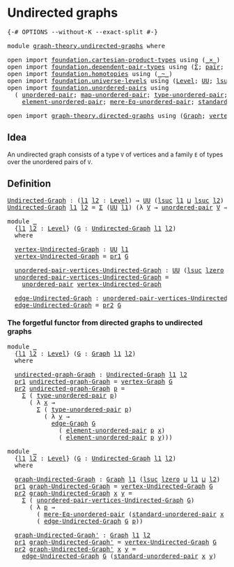 # Undirected graphs

<pre class="Agda"><a id="30" class="Symbol">{-#</a> <a id="34" class="Keyword">OPTIONS</a> <a id="42" class="Pragma">--without-K</a> <a id="54" class="Pragma">--exact-split</a> <a id="68" class="Symbol">#-}</a>

<a id="73" class="Keyword">module</a> <a id="80" href="graph-theory.undirected-graphs.html" class="Module">graph-theory.undirected-graphs</a> <a id="111" class="Keyword">where</a>

<a id="118" class="Keyword">open</a> <a id="123" class="Keyword">import</a> <a id="130" href="foundation.cartesian-product-types.html" class="Module">foundation.cartesian-product-types</a> <a id="165" class="Keyword">using</a> <a id="171" class="Symbol">(</a><a id="172" href="foundation-core.cartesian-product-types.html#577" class="Function Operator">_×_</a><a id="175" class="Symbol">)</a>
<a id="177" class="Keyword">open</a> <a id="182" class="Keyword">import</a> <a id="189" href="foundation.dependent-pair-types.html" class="Module">foundation.dependent-pair-types</a> <a id="221" class="Keyword">using</a> <a id="227" class="Symbol">(</a><a id="228" href="foundation-core.dependent-pair-types.html#502" class="Record">Σ</a><a id="229" class="Symbol">;</a> <a id="231" href="foundation-core.dependent-pair-types.html#575" class="InductiveConstructor">pair</a><a id="235" class="Symbol">;</a> <a id="237" href="foundation-core.dependent-pair-types.html#592" class="Field">pr1</a><a id="240" class="Symbol">;</a> <a id="242" href="foundation-core.dependent-pair-types.html#604" class="Field">pr2</a><a id="245" class="Symbol">)</a>
<a id="247" class="Keyword">open</a> <a id="252" class="Keyword">import</a> <a id="259" href="foundation.homotopies.html" class="Module">foundation.homotopies</a> <a id="281" class="Keyword">using</a> <a id="287" class="Symbol">(</a><a id="288" href="foundation-core.homotopies.html#545" class="Function Operator">_~_</a><a id="291" class="Symbol">)</a>
<a id="293" class="Keyword">open</a> <a id="298" class="Keyword">import</a> <a id="305" href="foundation.universe-levels.html" class="Module">foundation.universe-levels</a> <a id="332" class="Keyword">using</a> <a id="338" class="Symbol">(</a><a id="339" href="Agda.Primitive.html#597" class="Postulate">Level</a><a id="344" class="Symbol">;</a> <a id="346" href="foundation-core.universe-levels.html#222" class="Primitive">UU</a><a id="348" class="Symbol">;</a> <a id="350" href="Agda.Primitive.html#780" class="Primitive">lsuc</a><a id="354" class="Symbol">;</a> <a id="356" href="Agda.Primitive.html#810" class="Primitive Operator">_⊔_</a><a id="359" class="Symbol">;</a> <a id="361" href="Agda.Primitive.html#764" class="Primitive">lzero</a><a id="366" class="Symbol">)</a>
<a id="368" class="Keyword">open</a> <a id="373" class="Keyword">import</a> <a id="380" href="foundation.unordered-pairs.html" class="Module">foundation.unordered-pairs</a> <a id="407" class="Keyword">using</a>
  <a id="415" class="Symbol">(</a> <a id="417" href="foundation.unordered-pairs.html#2381" class="Function">unordered-pair</a><a id="431" class="Symbol">;</a> <a id="433" href="foundation.unordered-pairs.html#7759" class="Function">map-unordered-pair</a><a id="451" class="Symbol">;</a> <a id="453" href="foundation.unordered-pairs.html#2756" class="Function">type-unordered-pair</a><a id="472" class="Symbol">;</a>
    <a id="478" href="foundation.unordered-pairs.html#3477" class="Function">element-unordered-pair</a><a id="500" class="Symbol">;</a> <a id="502" href="foundation.unordered-pairs.html#6746" class="Function">mere-Eq-unordered-pair</a><a id="524" class="Symbol">;</a> <a id="526" href="foundation.unordered-pairs.html#4421" class="Function">standard-unordered-pair</a><a id="549" class="Symbol">)</a>

<a id="552" class="Keyword">open</a> <a id="557" class="Keyword">import</a> <a id="564" href="graph-theory.directed-graphs.html" class="Module">graph-theory.directed-graphs</a> <a id="593" class="Keyword">using</a> <a id="599" class="Symbol">(</a><a id="600" href="graph-theory.directed-graphs.html#483" class="Function">Graph</a><a id="605" class="Symbol">;</a> <a id="607" href="graph-theory.directed-graphs.html#635" class="Function">vertex-Graph</a><a id="619" class="Symbol">;</a> <a id="621" href="graph-theory.directed-graphs.html#682" class="Function">edge-Graph</a><a id="631" class="Symbol">)</a>
</pre>
## Idea

An undirected graph consists of a type `V` of vertices and a family `E` of types over the unordered pairs of `V`.

## Definition

<pre class="Agda"><a id="Undirected-Graph"></a><a id="785" href="graph-theory.undirected-graphs.html#785" class="Function">Undirected-Graph</a> <a id="802" class="Symbol">:</a> <a id="804" class="Symbol">(</a><a id="805" href="graph-theory.undirected-graphs.html#805" class="Bound">l1</a> <a id="808" href="graph-theory.undirected-graphs.html#808" class="Bound">l2</a> <a id="811" class="Symbol">:</a> <a id="813" href="Agda.Primitive.html#597" class="Postulate">Level</a><a id="818" class="Symbol">)</a> <a id="820" class="Symbol">→</a> <a id="822" href="foundation-core.universe-levels.html#222" class="Primitive">UU</a> <a id="825" class="Symbol">(</a><a id="826" href="Agda.Primitive.html#780" class="Primitive">lsuc</a> <a id="831" href="graph-theory.undirected-graphs.html#805" class="Bound">l1</a> <a id="834" href="Agda.Primitive.html#810" class="Primitive Operator">⊔</a> <a id="836" href="Agda.Primitive.html#780" class="Primitive">lsuc</a> <a id="841" href="graph-theory.undirected-graphs.html#808" class="Bound">l2</a><a id="843" class="Symbol">)</a>
<a id="845" href="graph-theory.undirected-graphs.html#785" class="Function">Undirected-Graph</a> <a id="862" href="graph-theory.undirected-graphs.html#862" class="Bound">l1</a> <a id="865" href="graph-theory.undirected-graphs.html#865" class="Bound">l2</a> <a id="868" class="Symbol">=</a> <a id="870" href="foundation-core.dependent-pair-types.html#502" class="Record">Σ</a> <a id="872" class="Symbol">(</a><a id="873" href="foundation-core.universe-levels.html#222" class="Primitive">UU</a> <a id="876" href="graph-theory.undirected-graphs.html#862" class="Bound">l1</a><a id="878" class="Symbol">)</a> <a id="880" class="Symbol">(λ</a> <a id="883" href="graph-theory.undirected-graphs.html#883" class="Bound">V</a> <a id="885" class="Symbol">→</a> <a id="887" href="foundation.unordered-pairs.html#2381" class="Function">unordered-pair</a> <a id="902" href="graph-theory.undirected-graphs.html#883" class="Bound">V</a> <a id="904" class="Symbol">→</a> <a id="906" href="foundation-core.universe-levels.html#222" class="Primitive">UU</a> <a id="909" href="graph-theory.undirected-graphs.html#865" class="Bound">l2</a><a id="911" class="Symbol">)</a>

<a id="914" class="Keyword">module</a> <a id="921" href="graph-theory.undirected-graphs.html#921" class="Module">_</a>
  <a id="925" class="Symbol">{</a><a id="926" href="graph-theory.undirected-graphs.html#926" class="Bound">l1</a> <a id="929" href="graph-theory.undirected-graphs.html#929" class="Bound">l2</a> <a id="932" class="Symbol">:</a> <a id="934" href="Agda.Primitive.html#597" class="Postulate">Level</a><a id="939" class="Symbol">}</a> <a id="941" class="Symbol">(</a><a id="942" href="graph-theory.undirected-graphs.html#942" class="Bound">G</a> <a id="944" class="Symbol">:</a> <a id="946" href="graph-theory.undirected-graphs.html#785" class="Function">Undirected-Graph</a> <a id="963" href="graph-theory.undirected-graphs.html#926" class="Bound">l1</a> <a id="966" href="graph-theory.undirected-graphs.html#929" class="Bound">l2</a><a id="968" class="Symbol">)</a>
  <a id="972" class="Keyword">where</a>

  <a id="981" href="graph-theory.undirected-graphs.html#981" class="Function">vertex-Undirected-Graph</a> <a id="1005" class="Symbol">:</a> <a id="1007" href="foundation-core.universe-levels.html#222" class="Primitive">UU</a> <a id="1010" href="graph-theory.undirected-graphs.html#926" class="Bound">l1</a>
  <a id="1015" href="graph-theory.undirected-graphs.html#981" class="Function">vertex-Undirected-Graph</a> <a id="1039" class="Symbol">=</a> <a id="1041" href="foundation-core.dependent-pair-types.html#592" class="Field">pr1</a> <a id="1045" href="graph-theory.undirected-graphs.html#942" class="Bound">G</a>

  <a id="1050" href="graph-theory.undirected-graphs.html#1050" class="Function">unordered-pair-vertices-Undirected-Graph</a> <a id="1091" class="Symbol">:</a> <a id="1093" href="foundation-core.universe-levels.html#222" class="Primitive">UU</a> <a id="1096" class="Symbol">(</a><a id="1097" href="Agda.Primitive.html#780" class="Primitive">lsuc</a> <a id="1102" href="Agda.Primitive.html#764" class="Primitive">lzero</a> <a id="1108" href="Agda.Primitive.html#810" class="Primitive Operator">⊔</a> <a id="1110" href="graph-theory.undirected-graphs.html#926" class="Bound">l1</a><a id="1112" class="Symbol">)</a>
  <a id="1116" href="graph-theory.undirected-graphs.html#1050" class="Function">unordered-pair-vertices-Undirected-Graph</a> <a id="1157" class="Symbol">=</a>
    <a id="1163" href="foundation.unordered-pairs.html#2381" class="Function">unordered-pair</a> <a id="1178" href="graph-theory.undirected-graphs.html#981" class="Function">vertex-Undirected-Graph</a>

  <a id="1205" href="graph-theory.undirected-graphs.html#1205" class="Function">edge-Undirected-Graph</a> <a id="1227" class="Symbol">:</a> <a id="1229" href="graph-theory.undirected-graphs.html#1050" class="Function">unordered-pair-vertices-Undirected-Graph</a> <a id="1270" class="Symbol">→</a> <a id="1272" href="foundation-core.universe-levels.html#222" class="Primitive">UU</a> <a id="1275" href="graph-theory.undirected-graphs.html#929" class="Bound">l2</a>
  <a id="1280" href="graph-theory.undirected-graphs.html#1205" class="Function">edge-Undirected-Graph</a> <a id="1302" class="Symbol">=</a> <a id="1304" href="foundation-core.dependent-pair-types.html#604" class="Field">pr2</a> <a id="1308" href="graph-theory.undirected-graphs.html#942" class="Bound">G</a>
</pre>
### The forgetful functor from directed graphs to undirected graphs

<pre class="Agda"><a id="1392" class="Keyword">module</a> <a id="1399" href="graph-theory.undirected-graphs.html#1399" class="Module">_</a>
  <a id="1403" class="Symbol">{</a><a id="1404" href="graph-theory.undirected-graphs.html#1404" class="Bound">l1</a> <a id="1407" href="graph-theory.undirected-graphs.html#1407" class="Bound">l2</a> <a id="1410" class="Symbol">:</a> <a id="1412" href="Agda.Primitive.html#597" class="Postulate">Level</a><a id="1417" class="Symbol">}</a> <a id="1419" class="Symbol">(</a><a id="1420" href="graph-theory.undirected-graphs.html#1420" class="Bound">G</a> <a id="1422" class="Symbol">:</a> <a id="1424" href="graph-theory.directed-graphs.html#483" class="Function">Graph</a> <a id="1430" href="graph-theory.undirected-graphs.html#1404" class="Bound">l1</a> <a id="1433" href="graph-theory.undirected-graphs.html#1407" class="Bound">l2</a><a id="1435" class="Symbol">)</a>
  <a id="1439" class="Keyword">where</a>

  <a id="1448" href="graph-theory.undirected-graphs.html#1448" class="Function">undirected-graph-Graph</a> <a id="1471" class="Symbol">:</a> <a id="1473" href="graph-theory.undirected-graphs.html#785" class="Function">Undirected-Graph</a> <a id="1490" href="graph-theory.undirected-graphs.html#1404" class="Bound">l1</a> <a id="1493" href="graph-theory.undirected-graphs.html#1407" class="Bound">l2</a>
  <a id="1498" href="foundation-core.dependent-pair-types.html#592" class="Field">pr1</a> <a id="1502" href="graph-theory.undirected-graphs.html#1448" class="Function">undirected-graph-Graph</a> <a id="1525" class="Symbol">=</a> <a id="1527" href="graph-theory.directed-graphs.html#635" class="Function">vertex-Graph</a> <a id="1540" href="graph-theory.undirected-graphs.html#1420" class="Bound">G</a>
  <a id="1544" href="foundation-core.dependent-pair-types.html#604" class="Field">pr2</a> <a id="1548" href="graph-theory.undirected-graphs.html#1448" class="Function">undirected-graph-Graph</a> <a id="1571" href="graph-theory.undirected-graphs.html#1571" class="Bound">p</a> <a id="1573" class="Symbol">=</a>
    <a id="1579" href="foundation-core.dependent-pair-types.html#502" class="Record">Σ</a> <a id="1581" class="Symbol">(</a> <a id="1583" href="foundation.unordered-pairs.html#2756" class="Function">type-unordered-pair</a> <a id="1603" href="graph-theory.undirected-graphs.html#1571" class="Bound">p</a><a id="1604" class="Symbol">)</a>
      <a id="1612" class="Symbol">(</a> <a id="1614" class="Symbol">λ</a> <a id="1616" href="graph-theory.undirected-graphs.html#1616" class="Bound">x</a> <a id="1618" class="Symbol">→</a>
        <a id="1628" href="foundation-core.dependent-pair-types.html#502" class="Record">Σ</a> <a id="1630" class="Symbol">(</a> <a id="1632" href="foundation.unordered-pairs.html#2756" class="Function">type-unordered-pair</a> <a id="1652" href="graph-theory.undirected-graphs.html#1571" class="Bound">p</a><a id="1653" class="Symbol">)</a>
          <a id="1665" class="Symbol">(</a> <a id="1667" class="Symbol">λ</a> <a id="1669" href="graph-theory.undirected-graphs.html#1669" class="Bound">y</a> <a id="1671" class="Symbol">→</a>
            <a id="1685" href="graph-theory.directed-graphs.html#682" class="Function">edge-Graph</a> <a id="1696" href="graph-theory.undirected-graphs.html#1420" class="Bound">G</a>
              <a id="1712" class="Symbol">(</a> <a id="1714" href="foundation.unordered-pairs.html#3477" class="Function">element-unordered-pair</a> <a id="1737" href="graph-theory.undirected-graphs.html#1571" class="Bound">p</a> <a id="1739" href="graph-theory.undirected-graphs.html#1616" class="Bound">x</a><a id="1740" class="Symbol">)</a>
              <a id="1756" class="Symbol">(</a> <a id="1758" href="foundation.unordered-pairs.html#3477" class="Function">element-unordered-pair</a> <a id="1781" href="graph-theory.undirected-graphs.html#1571" class="Bound">p</a> <a id="1783" href="graph-theory.undirected-graphs.html#1669" class="Bound">y</a><a id="1784" class="Symbol">)))</a>

<a id="1789" class="Keyword">module</a> <a id="1796" href="graph-theory.undirected-graphs.html#1796" class="Module">_</a>
  <a id="1800" class="Symbol">{</a><a id="1801" href="graph-theory.undirected-graphs.html#1801" class="Bound">l1</a> <a id="1804" href="graph-theory.undirected-graphs.html#1804" class="Bound">l2</a> <a id="1807" class="Symbol">:</a> <a id="1809" href="Agda.Primitive.html#597" class="Postulate">Level</a><a id="1814" class="Symbol">}</a> <a id="1816" class="Symbol">(</a><a id="1817" href="graph-theory.undirected-graphs.html#1817" class="Bound">G</a> <a id="1819" class="Symbol">:</a> <a id="1821" href="graph-theory.undirected-graphs.html#785" class="Function">Undirected-Graph</a> <a id="1838" href="graph-theory.undirected-graphs.html#1801" class="Bound">l1</a> <a id="1841" href="graph-theory.undirected-graphs.html#1804" class="Bound">l2</a><a id="1843" class="Symbol">)</a>
  <a id="1847" class="Keyword">where</a>

  <a id="1856" href="graph-theory.undirected-graphs.html#1856" class="Function">graph-Undirected-Graph</a> <a id="1879" class="Symbol">:</a> <a id="1881" href="graph-theory.directed-graphs.html#483" class="Function">Graph</a> <a id="1887" href="graph-theory.undirected-graphs.html#1801" class="Bound">l1</a> <a id="1890" class="Symbol">(</a><a id="1891" href="Agda.Primitive.html#780" class="Primitive">lsuc</a> <a id="1896" href="Agda.Primitive.html#764" class="Primitive">lzero</a> <a id="1902" href="Agda.Primitive.html#810" class="Primitive Operator">⊔</a> <a id="1904" href="graph-theory.undirected-graphs.html#1801" class="Bound">l1</a> <a id="1907" href="Agda.Primitive.html#810" class="Primitive Operator">⊔</a> <a id="1909" href="graph-theory.undirected-graphs.html#1804" class="Bound">l2</a><a id="1911" class="Symbol">)</a>
  <a id="1915" href="foundation-core.dependent-pair-types.html#592" class="Field">pr1</a> <a id="1919" href="graph-theory.undirected-graphs.html#1856" class="Function">graph-Undirected-Graph</a> <a id="1942" class="Symbol">=</a> <a id="1944" href="graph-theory.undirected-graphs.html#981" class="Function">vertex-Undirected-Graph</a> <a id="1968" href="graph-theory.undirected-graphs.html#1817" class="Bound">G</a>
  <a id="1972" href="foundation-core.dependent-pair-types.html#604" class="Field">pr2</a> <a id="1976" href="graph-theory.undirected-graphs.html#1856" class="Function">graph-Undirected-Graph</a> <a id="1999" href="graph-theory.undirected-graphs.html#1999" class="Bound">x</a> <a id="2001" href="graph-theory.undirected-graphs.html#2001" class="Bound">y</a> <a id="2003" class="Symbol">=</a>
    <a id="2009" href="foundation-core.dependent-pair-types.html#502" class="Record">Σ</a> <a id="2011" class="Symbol">(</a> <a id="2013" href="graph-theory.undirected-graphs.html#1050" class="Function">unordered-pair-vertices-Undirected-Graph</a> <a id="2054" href="graph-theory.undirected-graphs.html#1817" class="Bound">G</a><a id="2055" class="Symbol">)</a>
      <a id="2063" class="Symbol">(</a> <a id="2065" class="Symbol">λ</a> <a id="2067" href="graph-theory.undirected-graphs.html#2067" class="Bound">p</a> <a id="2069" class="Symbol">→</a>
        <a id="2079" class="Symbol">(</a> <a id="2081" href="foundation.unordered-pairs.html#6746" class="Function">mere-Eq-unordered-pair</a> <a id="2104" class="Symbol">(</a><a id="2105" href="foundation.unordered-pairs.html#4421" class="Function">standard-unordered-pair</a> <a id="2129" href="graph-theory.undirected-graphs.html#1999" class="Bound">x</a> <a id="2131" href="graph-theory.undirected-graphs.html#2001" class="Bound">y</a><a id="2132" class="Symbol">)</a> <a id="2134" href="graph-theory.undirected-graphs.html#2067" class="Bound">p</a><a id="2135" class="Symbol">)</a> <a id="2137" href="foundation-core.cartesian-product-types.html#577" class="Function Operator">×</a>
        <a id="2147" class="Symbol">(</a> <a id="2149" href="graph-theory.undirected-graphs.html#1205" class="Function">edge-Undirected-Graph</a> <a id="2171" href="graph-theory.undirected-graphs.html#1817" class="Bound">G</a> <a id="2173" href="graph-theory.undirected-graphs.html#2067" class="Bound">p</a><a id="2174" class="Symbol">))</a>

  <a id="2180" href="graph-theory.undirected-graphs.html#2180" class="Function">graph-Undirected-Graph&#39;</a> <a id="2204" class="Symbol">:</a> <a id="2206" href="graph-theory.directed-graphs.html#483" class="Function">Graph</a> <a id="2212" href="graph-theory.undirected-graphs.html#1801" class="Bound">l1</a> <a id="2215" href="graph-theory.undirected-graphs.html#1804" class="Bound">l2</a>
  <a id="2220" href="foundation-core.dependent-pair-types.html#592" class="Field">pr1</a> <a id="2224" href="graph-theory.undirected-graphs.html#2180" class="Function">graph-Undirected-Graph&#39;</a> <a id="2248" class="Symbol">=</a> <a id="2250" href="graph-theory.undirected-graphs.html#981" class="Function">vertex-Undirected-Graph</a> <a id="2274" href="graph-theory.undirected-graphs.html#1817" class="Bound">G</a>
  <a id="2278" href="foundation-core.dependent-pair-types.html#604" class="Field">pr2</a> <a id="2282" href="graph-theory.undirected-graphs.html#2180" class="Function">graph-Undirected-Graph&#39;</a> <a id="2306" href="graph-theory.undirected-graphs.html#2306" class="Bound">x</a> <a id="2308" href="graph-theory.undirected-graphs.html#2308" class="Bound">y</a> <a id="2310" class="Symbol">=</a>
    <a id="2316" href="graph-theory.undirected-graphs.html#1205" class="Function">edge-Undirected-Graph</a> <a id="2338" href="graph-theory.undirected-graphs.html#1817" class="Bound">G</a> <a id="2340" class="Symbol">(</a><a id="2341" href="foundation.unordered-pairs.html#4421" class="Function">standard-unordered-pair</a> <a id="2365" href="graph-theory.undirected-graphs.html#2306" class="Bound">x</a> <a id="2367" href="graph-theory.undirected-graphs.html#2308" class="Bound">y</a><a id="2368" class="Symbol">)</a>
</pre>
